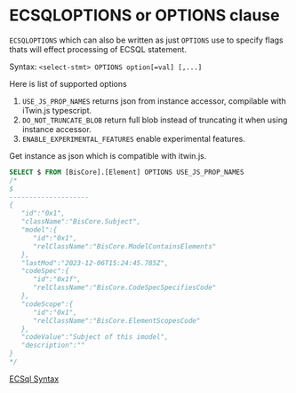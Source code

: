 # ECSQLOPTIONS or OPTIONS clause

`ECSQLOPTIONS` which can also be written as just `OPTIONS` use to specify flags thats will effect processing of ECSQL statement.

Syntax: `<select-stmt> OPTIONS option[=val] [,...]`

Here is list of supported options

1. `USE_JS_PROP_NAMES` returns json from instance accessor, compilable with iTwin.js typescript.
1. `DO_NOT_TRUNCATE_BLOB` return full blob instead of truncating it when using instance accessor.
1. `ENABLE_EXPERIMENTAL_FEATURES` enable experimental features.

Get instance as json which is compatible with itwin.js.

```sql
SELECT $ FROM [BisCore].[Element] OPTIONS USE_JS_PROP_NAMES
/*
$
--------------------
{
   "id":"0x1",
   "className":"BisCore.Subject",
   "model":{
      "id":"0x1",
      "relClassName":"BisCore.ModelContainsElements"
   },
   "lastMod":"2023-12-06T15:24:45.785Z",
   "codeSpec":{
      "id":"0x1f",
      "relClassName":"BisCore.CodeSpecSpecifiesCode"
   },
   "codeScope":{
      "id":"0x1",
      "relClassName":"BisCore.ElementScopesCode"
   },
   "codeValue":"Subject of this imodel",
   "description":""
}
*/
```

[ECSql Syntax](./index.md)
